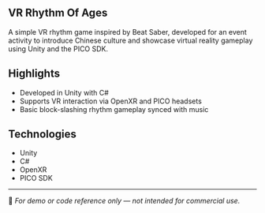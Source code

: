 ## VR Rhythm Of Ages

A simple VR rhythm game inspired by Beat Saber, developed for an event activity to introduce Chinese culture and showcase virtual reality gameplay using Unity and the PICO SDK.

## Highlights

- Developed in Unity with C#
- Supports VR interaction via OpenXR and PICO headsets
- Basic block-slashing rhythm gameplay synced with music

## Technologies

- Unity
- C#
- OpenXR
- PICO SDK

---

📁 *For demo or code reference only — not intended for commercial use.*
